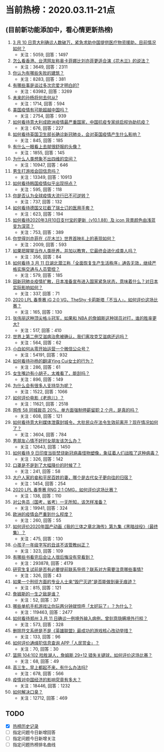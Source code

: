 # 当前热榜：2020.03.11-21点
## (目前新功能添加中，看心情更新热榜)
1. [3 月 10 日意大利确诊人数破万，紧急求助中国提供医疗物资援助，目前情况如何？](https://www.zhihu.com/question/378458788)
    * 关注：5059, 回答：1497
2. [怎么看香港、台湾网友称奥卡菲娜比刘亦菲更适合演《花木兰》的说法？](https://www.zhihu.com/question/377947218)
    * 关注：3649, 回答：2311
3. [你认为有哪些失败的建筑？](https://www.zhihu.com/question/24600204)
    * 关注：8283, 回答：381
4. [有哪些事是谈过多次恋爱才明白的?](https://www.zhihu.com/question/55783301)
    * 关注：63982, 回答：3269
5. [未来的孙杨将何去何从?](https://www.zhihu.com/question/377374180)
    * 关注：1714, 回答：594
6. [美国疫情有可能超越中国吗？](https://www.zhihu.com/question/377935555)
    * 关注：2754, 回答：939
7. [如何看待意大利成欧洲疫情最严重国家，中国抗疫专家组启程协助抗疫？](https://www.zhihu.com/question/378548818)
    * 关注：676, 回答：227
8. [如何看待英国卫生部长确诊新冠肺炎，会对英国疫情产生什么影响？](https://www.zhihu.com/question/378453425)
    * 关注：845, 回答：185
9. [有什么一眼看上去就很舒服的头像？](https://www.zhihu.com/question/377658010)
    * 关注：1855, 回答：145
10. [为什么人类想象不出四维的空间？](https://www.zhihu.com/question/40217873)
    * 关注：10947, 回答：646
11. [男生打游戏会回信息吗？](https://www.zhihu.com/question/370248408)
    * 关注：13349, 回答：10913
12. [如何看待韩国疫情似乎出现拐点？](https://www.zhihu.com/question/377939107)
    * 关注：595, 回答：118
13. [你是否认为全球疫情大流行已不可逆转？](https://www.zhihu.com/question/376512924)
    * 关注：737, 回答：132
14. [如何看待德国又拦截了瑞士订的医用手套？](https://www.zhihu.com/question/378454911)
    * 关注：623, 回答：194
15. [如何看待2020年3月10日支付宝的更新（v10.1.88）及 icon 背景颜色由浅蓝变为深蓝？](https://www.zhihu.com/question/378319095)
    * 关注：753, 回答：389
16. [你觉得刘亦菲在《花木兰》世界首映礼上的表现如何？](https://www.zhihu.com/question/378240995)
    * 关注：2009, 回答：593
17. [如果把猩猩当作人类抚养，并加以教育，它最终会进化成类人吗？](https://www.zhihu.com/question/374290576)
    * 关注：356, 回答：84
18. [如何看待 3 月 11 日湖北潜江称「全面恢复生产生活秩序」通告无效，继续严格实施交通与人员管控？](https://www.zhihu.com/question/378491038)
    * 关注：579, 回答：185
19. [因新冠肺炎疫情扩散，日本准备宣布进入国家紧急状态，意味着什么？对日本实际影响如何？](https://www.zhihu.com/question/378529309)
    * 关注：337, 回答：71
20. [2020 LPL 春季赛 iG 2:0 VG，TheShy 卡莉斯塔「不当人」，如何评价这场比赛？](https://www.zhihu.com/question/378617779)
    * 关注：165, 回答：130
21. [张伟丽这种顶尖格斗冠军，如果和 NBA 的詹姆斯这种球员对打，谁的胜率更大?](https://www.zhihu.com/question/378096450)
    * 关注：517, 回答：410
22. [世界上第二例艾滋病治愈被确认，我们离攻克艾滋病还远吗？](https://www.zhihu.com/question/378379255)
    * 关注：564, 回答：62
23. [小白如何从零开始运营一个微信公众号？](https://www.zhihu.com/question/36397882)
    * 关注：54191, 回答：932
24. [如何看待孙杨的翻译Ying Cui女士的行为？](https://www.zhihu.com/question/377310333)
    * 关注：286, 回答：61
25. [女生嘴边有小胡子，太难看了，能刮吗？](https://www.zhihu.com/question/363689752)
    * 关注：896, 回答：149
26. [为什么会有很多人支持华为呢？](https://www.zhihu.com/question/359259197)
    * 关注：1522, 回答：1066
27. [如何评价电影《老炮儿》？](https://www.zhihu.com/question/33640154)
    * 关注：11621, 回答：2518
28. [网传 58 同城裁员 20%，单方面强制停薪留职 2 个月，是真的吗？](https://www.zhihu.com/question/376237695)
    * 关注：608, 回答：121
29. [如何看待意大利媒体泄露封城令，大批民众在法令生效前离开？现在情况如何了？](https://www.zhihu.com/question/377806729)
    * 关注：3604, 回答：784
30. [男朋友心情不好时女朋友该怎么办？](https://www.zhihu.com/question/327945813)
    * 关注：12643, 回答：1450
31. [如何看待 9 日印度当街焚烧新冠病毒怪物塑像，象征着人们战胜了这种病毒？](https://www.zhihu.com/question/378458154)
    * 关注：326, 回答：142
32. [口罩是不是到了大幅降价的时候了？](https://www.zhihu.com/question/377053117)
    * 关注：241, 回答：58
33. [大户人家的妾和平民百姓的妻，哪个是古代女子更向往的归宿？](https://www.zhihu.com/question/41884922)
    * 关注：1454, 回答：254
34. [2020 LPL 春季赛 RNG 2:1 OMG，如何评价这场比赛？](https://www.zhihu.com/question/378532633)
    * 关注：138, 回答：110
35. [对公务员（国考，省考）一无所知，该怎样准备？](https://www.zhihu.com/question/321438898)
    * 关注：19941, 回答：324
36. [欧洲的疫情会严重到什么程度？](https://www.zhihu.com/question/377395017)
    * 关注：260, 回答：55
37. [如何评价2020年国产动画《我的三体之章北海传》第九集《黑暗战役》（最终集）？](https://www.zhihu.com/question/378366236)
    * 关注：475, 回答：130
38. [小孩子一年级字写的丑该不该管教纠正？](https://www.zhihu.com/question/372513009)
    * 关注：323, 回答：109
39. [有哪些书看完后会让人很后悔没有早看到？](https://www.zhihu.com/question/22794831)
    * 关注：293878, 回答：4179
40. [研究生复试前是否有必要提前联系导师？联系对方需要注意哪些事情?](https://www.zhihu.com/question/378512116)
    * 关注：326, 回答：43
41. [如果一个刑侦方面的专业人士来“毁尸灭迹”是否能做到毫无痕迹？](https://www.zhihu.com/question/30764277)
    * 关注：815, 回答：121
42. [詹姆斯的一生之敌是谁？](https://www.zhihu.com/question/309841713)
    * 关注：52, 回答：37
43. [哪些单机手机游戏让你玩两分钟就惊呼「太好玩了」？为什么？](https://www.zhihu.com/question/25984324)
    * 关注：119463, 回答：2477
44. [如何看待郑州 3 月 11 日确诊一例境外输入病例，曾刻意隐瞒境外行程？](https://www.zhihu.com/question/378568732)
    * 关注：573, 回答：328
45. [删除符文系统是不是《英雄联盟》最成功的游戏核心改动举措？](https://www.zhihu.com/question/375022415)
    * 关注：133, 回答：96
46. [如何评价通缉犯信息查询 APP「人民赏金」？](https://www.zhihu.com/question/378524159)
    * 关注：70, 回答：30
47. [篮网 104:102 险胜湖人，詹姆斯 29+12 错失关键球，如何评价这场比赛？](https://www.zhihu.com/question/378475951)
    * 关注：68, 回答：49
48. [高三生，早上都起不来，有什么办法吗?](https://www.zhihu.com/question/375243180)
    * 关注：678, 回答：566
49. [疫情对中国经济的影响究竟有多大？](https://www.zhihu.com/question/370018105)
    * 关注：18446, 回答：1232
50. [如何解决口臭？](https://www.zhihu.com/question/19775798)
    * 关注：12712, 回答：469
## TODO
* [x] [热榜历史记录](hot_history/AllHot.md)
* [ ] 指定问题今日新增回答
* [ ] 指定问题今日新增关注
* [ ] 指定问题热榜排名曲线
